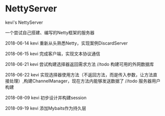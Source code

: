 # NettyServer
kevi's NettyServer

一个尝试自己搭建、编写的Netty框架的服务器

2018-06-14 kevi 重新从头熟悉Netty，实现案例DiscardServer

2018-06-15 kevi 完成客户端，实现文本协议通信

2018-06-21 kevi 尝试构建选择器返回需求方法 //todo 构建可用的外网数据库

2018-06-22 kevi 实现选择器使用方法（不返回方法，而是传入参数，让方法直接处理）,构建ChannelManager，现在方法内能够发送数据了 //todo 服务器用户构建

2018-08-09 kevi 初步设计并构建session

2018-09-19 kevi 添加Mybaits作为持久层
